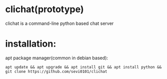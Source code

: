 # clichat(prototype)
clichat is a command-line python based chat server

# installation:

apt package manager(common in debian based):
```
apt update && apt upgrade && apt install git && apt install python && git clone https://github.com/sevi0101/clichat
```
